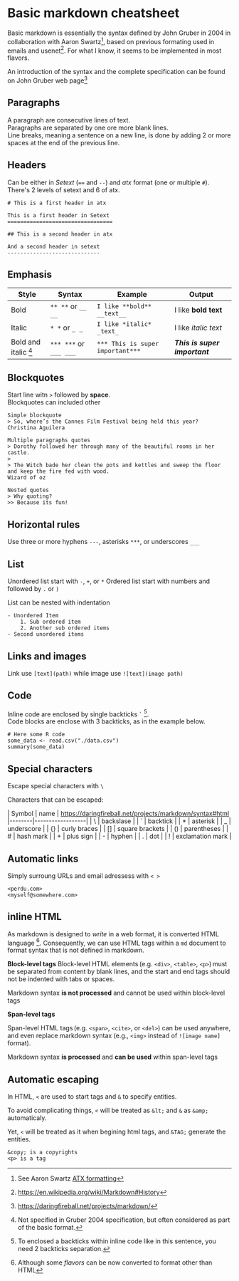 # Basic markdown cheatsheet

Basic markdown is essentially the syntax defined by John Gruber in
2004 in collaboration with Aaron Swartz[^ref1], based on previous formating used in
emails and usenet[^ref2]. For what I know, it seems to be implemented in most flavors.

An introduction of the syntax and the complete specification can be
found on John Gruber web page[^ref3]

## Paragraphs

A paragraph are consecutive lines of text.  
Paragraphs are separated by one ore more blank lines.  
Line breaks, meaning a sentence on a new line, is done by adding 2 or
more spaces at the end of the previous line.

## Headers

Can be either in *Setext* (`==` and `--`) and *atx* format (one or multiple `#`).  
There's 2 levels of setext and 6 of atx.

```
# This is a first header in atx

This is a first header in Setext
=================================

## This is a second header in atx

And a second header in setext
-----------------------------
```

## Emphasis

| Style                     | Syntax                 | Example                          | Output                        |
|---------------------------|------------------------|----------------------------------|-------------------------------|
| Bold                      | `** **` or `__ __`     | `I like **bold** __text__`       | I like **bold** **text**      |
| Italic                    | `* *` or `_ _`         | `I like *italic* _text_`         | I like *italic* *text*        |
| Bold and italic [^info1]  | `*** ***` or `___ ___` | `*** This is super important***` | ***This is super important*** |

## Blockquotes

Start line witn `>` followed by **space**.  
Blockquotes can included other 

```
Simple blockquote
> So, where’s the Cannes Film Festival being held this year?
Christina Aguilera

Multiple paragraphs quotes
> Dorothy followed her through many of the beautiful rooms in her castle.
>
> The Witch bade her clean the pots and kettles and sweep the floor and keep the fire fed with wood.
Wizard of oz

Nested quotes
> Why quoting?
>> Because its fun!
```

## Horizontal rules

Use three or more hyphens `---`, asterisks `***`, or underscores `___`

## List

Unordered list start with `-`, `+`, or `*`
Ordered list start with numbers and followed by `.` or `)`

List can be nested with indentation

```
- Unordered Item
    1. Sub ordered item
    2. Another sub ordered items
- Second unordered items
```

## Links and images

Link use `[text](path)` while image use `![text](image path)`

## Code

Inline code are enclosed by single backticks `` ` `` [^info2].  
Code blocks are enclose with 3 backticks, as in the example below.

```
# Here some R code
some_data <- read.csv("./data.csv")
summary(some_data)
```

## Special characters

Escape special characters with `\`

Characters that can be escaped:

| Symbol | name             |
<https://daringfireball.net/projects/markdown/syntax#html>
|--------|------------------|
| \\     | backslase        |
| \`     | backtick         |
| \*     | asterisk         |
| \_     | underscore       |
| \{\}   | curly braces     |
| \[\]   | square brackets  |
| \(\)   | parentheses      |
| \#     | hash mark        |
| \+     | plus sign        |
| \-     | hyphen           |
| \.     | dot              |
| \!     | exclamation mark |

## Automatic links

Simply surroung URLs and email adressess with `< >`

```
<perdu.com>
<myself@somewhere.com>
```

## inline HTML

As markdown is designed to *write* in a web format, it is converted HTML language [^info3].
Consequently, we can use HTML tags within a `md` document to format
syntax that is not defined in markdown.

**Block-level tags**
Block-level HTML elements (e.g. `<div>`, `<table>`, `<p>`) must be separated from content by blank lines, 
and the start and end tags should not be indented with tabs or spaces. 

Markdown syntax **is not processed** and cannot be used within block-level
tags

**Span-level tags**

Span-level HTML tags (e.g. `<span>`, `<cite>`, or `<del>`) can be used anywhere, 
and even replace markdown syntax (e.g., `<img>` instead of `![image
name]` format).

Markdown syntax **is processed** and **can be used** within span-level tags

## Automatic escaping

In HTML, `<` are used to start tags and `&` to specify entities.

To avoid complicating things, `<` will be treated as `&lt;` and `&` as
`&amp;` automaticaly. 

Yet, `<` will be treated as it when begining html tags, and `&TAG;` generate the entities.

```
&copy; is a copyrights
<p> is a tag
```

[^ref1]: See Aaron Swartz [ATX formatting](http://www.aaronsw.com/2002/atx/intro)
[^ref2]: <https://en.wikipedia.org/wiki/Markdown#History>
[^ref3]: <https://daringfireball.net/projects/markdown/>
[^info1]: Not specified in Gruber 2004 specification, but often
    considered as part of the basic format.
[^info2]: To enclosed a backticks within inline code like in this
    sentence, you need 2 backticks separation.
[^info3]: Although some *flavors* can be now converted to format other
    than HTML

